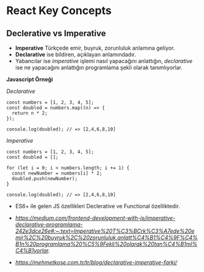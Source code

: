 # React Key Concepts

## Declerative vs Imperative

* **Imperative** Türkçede emir, buyruk, zorunluluk anlamına geliyor. 
* **Declarative** ise bildiren, açıklayan anlamındadır. 
* Yabancılar ise *imperative* işlemi nasıl yapacağını anlattığın, *declarative* ise ne yapacağını anlattığın programlama şekli olarak tanımlıyorlar.

**Javascript Örneği**

*Declarative*
```
const numbers = [1, 2, 3, 4, 5];
const doubled = numbers.map((n) => {
  return n * 2;
});

console.log(doubled); // => [2,4,6,8,10]
```

*Imperative*
```
const numbers = [1, 2, 3, 4, 5];
const doubled = [];
 
for (let i = 0; i < numbers.length; i += 1) {
  const newNumber = numbers[i] * 2;
  doubled.push(newNumber);
}

console.log(doubled); // => [2,4,6,8,10]
```

* ES6+ ile gelen JS özellikleri Declerative ve Functional özelliktedir.

* *https://medium.com/frontend-development-with-js/imperative-declarative-programlama-242e3dce26e#:~:text=Imperative%20T%C3%BCrk%C3%A7ede%20emir%2C%20buyruk%2C%20zorunluluk,anlatt%C4%B1%C4%9F%C4%B1n%20programlama%20%C5%9Fekli%20olarak%20tan%C4%B1ml%C4%B1yorlar.*

* *https://mehmetkose.com.tr/tr/blog/declarative-imperative-farki/*